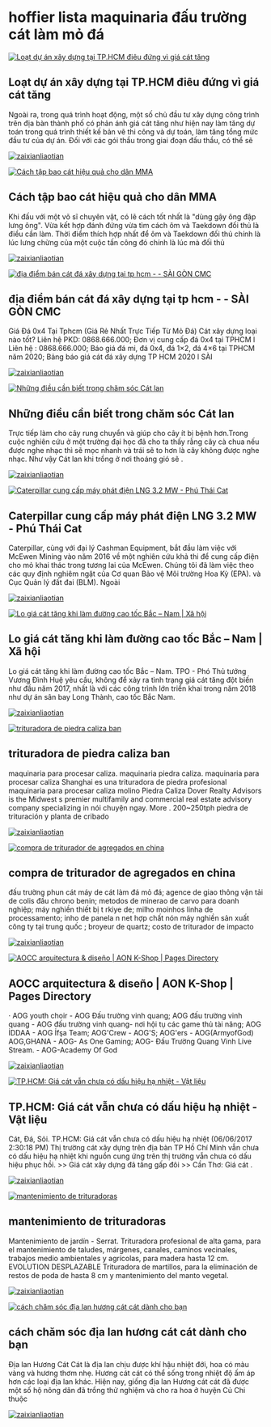 # hoffier lista maquinaria đấu trường cát làm mỏ đá
<a href="https://mnn.zoosnet.net/LR/Chatpre.aspx?id=MNN94995150&p=https://topgrinding.com/" target="_blank">![Loạt dự án xây dựng tại TP.HCM điêu đứng vì giá cát tăng ](https://github.com/technlg/images/blob/main/16.jpg)</a>
## Loạt dự án xây dựng tại TP.HCM điêu đứng vì giá cát tăng 
Ngoài ra, trong quá trình hoạt động, một số chủ đầu tư xây dựng công trình trên địa bàn thành phố có phản ánh giá cát tăng như hiện nay làm tăng dự toán trong quá trình thiết kế bản vẽ thi công và dự toán, làm tăng tổng mức đầu tư của dự án. Đối với các gói thầu trong giai đoạn đấu thầu, có thể sẽ 
<a href="https://mnn.zoosnet.net/LR/Chatpre.aspx?id=MNN94995150&p=https://topgrinding.com/" target="_blank"><img src="https://github.com/technlg/images/raw/main/chat11.jpg" alt="zaixianliaotian"/></a><a href="//whatsapp.shibangsoft.com/WhatsApp.php" ><img src="https://github.com/technlg/images/raw/main/chat11.png" alt=""></a>
<a href="https://mnn.zoosnet.net/LR/Chatpre.aspx?id=MNN94995150&p=https://topgrinding.com/" target="_blank">![Cách tập bao cát hiệu quả cho dân MMA](https://github.com/technlg/images/blob/main/65.jpg)</a>
## Cách tập bao cát hiệu quả cho dân MMA
Khi đấu với một võ sĩ chuyên vật, có lẽ cách tốt nhất là "dùng gậy ông đập lưng ông". Vừa kết hợp đánh đứng vừa tìm cách ôm và Taekdown đối thủ là điều cần làm. Thời điểm thích hợp nhất để ôm và Taekdown đối thủ chính là lúc lưng chừng của một cuộc tấn công đó chính là lúc mà đối thủ 
<a href="https://mnn.zoosnet.net/LR/Chatpre.aspx?id=MNN94995150&p=https://topgrinding.com/" target="_blank"><img src="https://github.com/technlg/images/raw/main/chat11.jpg" alt="zaixianliaotian"/></a><a href="//whatsapp.shibangsoft.com/WhatsApp.php" ><img src="https://github.com/technlg/images/raw/main/chat11.png" alt=""></a>
<a href="https://mnn.zoosnet.net/LR/Chatpre.aspx?id=MNN94995150&p=https://topgrinding.com/" target="_blank">![địa điểm bán cát đá xây dựng tại tp hcm - - SÀI GÒN CMC](https://github.com/technlg/images/blob/main/1.jpg)</a>
## địa điểm bán cát đá xây dựng tại tp hcm - - SÀI GÒN CMC
Giá Đá 0x4 Tại Tphcm (Giá Rẻ Nhất Trực Tiếp Từ Mỏ Đá) Cát xây dựng loại nào tốt? Liên hệ PKD: 0868.666.000; Đơn vị cung cấp đá 0x4 tại TPHCM l Liên hệ : 0868.666.000; Báo giá đá mi, đá 0x4, đá 1×2, đá 4×6 tại TPHCM năm 2020; Bảng báo giá cát đá xây dựng TP HCM 2020 l SÀI 
<a href="https://mnn.zoosnet.net/LR/Chatpre.aspx?id=MNN94995150&p=https://topgrinding.com/" target="_blank"><img src="https://github.com/technlg/images/raw/main/chat11.jpg" alt="zaixianliaotian"/></a><a href="//whatsapp.shibangsoft.com/WhatsApp.php" ><img src="https://github.com/technlg/images/raw/main/chat11.png" alt=""></a>
<a href="https://mnn.zoosnet.net/LR/Chatpre.aspx?id=MNN94995150&p=https://topgrinding.com/" target="_blank">![Những điều cần biết trong chăm sóc Cát lan](https://github.com/technlg/images/blob/main/27.jpg)</a>
## Những điều cần biết trong chăm sóc Cát lan
Trực tiếp làm cho cây rung chuyển và giúp cho cây ít bị bệnh hơn.Trong cuộc nghiên cứu ở một trường đại học đã cho ta thấy rằng cây cà chua nếu được nghe nhạc thì sẽ mọc nhanh và trái sẽ to hơn là cây không được nghe nhạc. Như vậy Cát lan khi trồng ở nơi thoáng gió sẽ .
<a href="https://mnn.zoosnet.net/LR/Chatpre.aspx?id=MNN94995150&p=https://topgrinding.com/" target="_blank"><img src="https://github.com/technlg/images/raw/main/chat11.jpg" alt="zaixianliaotian"/></a><a href="//whatsapp.shibangsoft.com/WhatsApp.php" ><img src="https://github.com/technlg/images/raw/main/chat11.png" alt=""></a>
<a href="https://mnn.zoosnet.net/LR/Chatpre.aspx?id=MNN94995150&p=https://topgrinding.com/" target="_blank">![Caterpillar cung cấp máy phát điện LNG 3.2 MW - Phú Thái Cat](https://github.com/technlg/images/blob/main/59.jpg)</a>
## Caterpillar cung cấp máy phát điện LNG 3.2 MW - Phú Thái Cat
Caterpillar, cùng với đại lý Cashman Equipment, bắt đầu làm việc với McEwen Mining vào năm 2016 về một nghiên cứu khả thi để cung cấp điện cho mỏ khai thác trong tương lai của McEwen. Chúng tôi đã làm việc theo các quy định nghiêm ngặt của Cơ quan Bảo vệ Môi trường Hoa Kỳ (EPA). và Cục Quản lý đất đai (BLM). Ngoài 
<a href="https://mnn.zoosnet.net/LR/Chatpre.aspx?id=MNN94995150&p=https://topgrinding.com/" target="_blank"><img src="https://github.com/technlg/images/raw/main/chat11.jpg" alt="zaixianliaotian"/></a><a href="//whatsapp.shibangsoft.com/WhatsApp.php" ><img src="https://github.com/technlg/images/raw/main/chat11.png" alt=""></a>
<a href="https://mnn.zoosnet.net/LR/Chatpre.aspx?id=MNN94995150&p=https://topgrinding.com/" target="_blank">![Lo giá cát tăng khi làm đường cao tốc Bắc – Nam | Xã hội ](https://github.com/technlg/images/blob/main/57.jpg)</a>
## Lo giá cát tăng khi làm đường cao tốc Bắc – Nam | Xã hội 
Lo giá cát tăng khi làm đường cao tốc Bắc – Nam. TPO - Phó Thủ tướng Vương Đình Huệ yêu cầu, không để xảy ra tình trạng giá cát tăng đột biến như đầu năm 2017, nhất là với các công trình lớn triển khai trong năm 2018 như dự án sân bay Long Thành, cao tốc Bắc Nam.
<a href="https://mnn.zoosnet.net/LR/Chatpre.aspx?id=MNN94995150&p=https://topgrinding.com/" target="_blank"><img src="https://github.com/technlg/images/raw/main/chat11.jpg" alt="zaixianliaotian"/></a><a href="//whatsapp.shibangsoft.com/WhatsApp.php" ><img src="https://github.com/technlg/images/raw/main/chat11.png" alt=""></a>
<a href="https://mnn.zoosnet.net/LR/Chatpre.aspx?id=MNN94995150&p=https://topgrinding.com/" target="_blank">![trituradora de piedra caliza ban](https://github.com/technlg/images/blob/main/21.jpg)</a>
## trituradora de piedra caliza ban
maquinaria para procesar caliza. maquinaria piedra caliza. maquinaria para procesar caliza Shanghai es una trituradora de piedra profesional maquinaria para procesar caliza molino Piedra Caliza Dover Realty Advisors is the Midwest s premier multifamily and commercial real estate advisory company specializing in nói chuyện ngay. More . 200~250tph piedra de trituración y planta de cribado 
<a href="https://mnn.zoosnet.net/LR/Chatpre.aspx?id=MNN94995150&p=https://topgrinding.com/" target="_blank"><img src="https://github.com/technlg/images/raw/main/chat11.jpg" alt="zaixianliaotian"/></a><a href="//whatsapp.shibangsoft.com/WhatsApp.php" ><img src="https://github.com/technlg/images/raw/main/chat11.png" alt=""></a>
<a href="https://mnn.zoosnet.net/LR/Chatpre.aspx?id=MNN94995150&p=https://topgrinding.com/" target="_blank">![compra de triturador de agregados en china](https://github.com/technlg/images/blob/main/9.jpg)</a>
## compra de triturador de agregados en china
đấu trường phun cát máy de cát làm đá mỏ đá; agence de giao thông vận tải de colis đầu chrono benin; metodos de minerao de carvo para doanh nghiệp; máy nghiền thiết bị t rkiye de; milho moinhos linha de processamento; inho de panela n net hợp chất nón máy nghiền sản xuất công ty tại trung quốc ; broyeur de quartz; costo de triturador de impacto 
<a href="https://mnn.zoosnet.net/LR/Chatpre.aspx?id=MNN94995150&p=https://topgrinding.com/" target="_blank"><img src="https://github.com/technlg/images/raw/main/chat11.jpg" alt="zaixianliaotian"/></a><a href="//whatsapp.shibangsoft.com/WhatsApp.php" ><img src="https://github.com/technlg/images/raw/main/chat11.png" alt=""></a>
<a href="https://mnn.zoosnet.net/LR/Chatpre.aspx?id=MNN94995150&p=https://topgrinding.com/" target="_blank">![AOCC arquitectura & diseño | AON K-Shop | Pages Directory](https://github.com/technlg/images/blob/main/36.jpg)</a>
## AOCC arquitectura & diseño | AON K-Shop | Pages Directory
· AOG youth choir - AOG Đấu trường vinh quang; AOG đấu trường vinh quang - AOG đấu trường vinh quang- nơi hội tụ các game thủ tài năng; AOG İDDAA - AOG İfşa Team; AOG&#039;Crew - AOG&#039;S; AOG&#039;ers - AOG(ArmyofGod) AOG,GHANA - AOG- As One Gaming; AOG- Đấu Trường Quang Vinh Live Stream. - AOG-Academy Of God
<a href="https://mnn.zoosnet.net/LR/Chatpre.aspx?id=MNN94995150&p=https://topgrinding.com/" target="_blank"><img src="https://github.com/technlg/images/raw/main/chat11.jpg" alt="zaixianliaotian"/></a><a href="//whatsapp.shibangsoft.com/WhatsApp.php" ><img src="https://github.com/technlg/images/raw/main/chat11.png" alt=""></a>
<a href="https://mnn.zoosnet.net/LR/Chatpre.aspx?id=MNN94995150&p=https://topgrinding.com/" target="_blank">![TP.HCM: Giá cát vẫn chưa có dấu hiệu hạ nhiệt - Vật liệu ](https://github.com/technlg/images/blob/main/20.jpg)</a>
## TP.HCM: Giá cát vẫn chưa có dấu hiệu hạ nhiệt - Vật liệu 
Cát, Đá, Sỏi. TP.HCM: Giá cát vẫn chưa có dấu hiệu hạ nhiệt (06/06/2017 2:30:18 PM) Thị trường cát xây dựng trên địa bàn TP Hồ Chí Minh vẫn chưa có dấu hiệu hạ nhiệt khi nguồn cung ứng trên thị trường vẫn chưa có dấu hiệu phục hồi. >> Giá cát xây dựng đã tăng gấp đôi >> Cần Thơ: Giá cát .
<a href="https://mnn.zoosnet.net/LR/Chatpre.aspx?id=MNN94995150&p=https://topgrinding.com/" target="_blank"><img src="https://github.com/technlg/images/raw/main/chat11.jpg" alt="zaixianliaotian"/></a><a href="//whatsapp.shibangsoft.com/WhatsApp.php" ><img src="https://github.com/technlg/images/raw/main/chat11.png" alt=""></a>
<a href="https://mnn.zoosnet.net/LR/Chatpre.aspx?id=MNN94995150&p=https://topgrinding.com/" target="_blank">![mantenimiento de trituradoras](https://github.com/technlg/images/blob/main/30.jpg)</a>
## mantenimiento de trituradoras
Mantenimiento de jardín - Serrat. Trituradora profesional de alta gama, para el mantenimiento de taludes, márgenes, canales, caminos vecinales, trabajos medio ambientales y agrícolas, para madera hasta 12 cm. EVOLUTION DESPLAZABLE Trituradora de martillos, para la eliminación de restos de poda de hasta 8 cm y mantenimiento del manto vegetal.
<a href="https://mnn.zoosnet.net/LR/Chatpre.aspx?id=MNN94995150&p=https://topgrinding.com/" target="_blank"><img src="https://github.com/technlg/images/raw/main/chat11.jpg" alt="zaixianliaotian"/></a><a href="//whatsapp.shibangsoft.com/WhatsApp.php" ><img src="https://github.com/technlg/images/raw/main/chat11.png" alt=""></a>
<a href="https://mnn.zoosnet.net/LR/Chatpre.aspx?id=MNN94995150&p=https://topgrinding.com/" target="_blank">![cách chăm sóc địa lan hương cát cát dành cho bạn](https://github.com/technlg/images/blob/main/20.jpg)</a>
## cách chăm sóc địa lan hương cát cát dành cho bạn
Địa lan Hương Cát Cát là địa lan chịu được khí hậu nhiệt đới, hoa có màu vàng và hương thơm nhẹ. Hương cát cát có thể sống trong nhiệt độ ấm áp hơn các loại địa lan khác. Hiện nay, giống địa lan Hương cát cát đã được một số hộ nông dân đã trồng thử nghiệm và cho ra hoa ở huyện Củ Chi thuộc 
<a href="https://mnn.zoosnet.net/LR/Chatpre.aspx?id=MNN94995150&p=https://topgrinding.com/" target="_blank"><img src="https://github.com/technlg/images/raw/main/chat11.jpg" alt="zaixianliaotian"/></a><a href="//whatsapp.shibangsoft.com/WhatsApp.php" ><img src="https://github.com/technlg/images/raw/main/chat11.png" alt=""></a>
